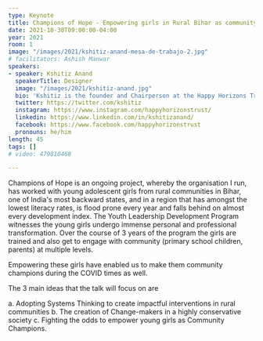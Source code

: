 ```yaml
---
type: Keynote
title: Champions of Hope - Empowering girls in Rural Bihar as community leaders
date: 2021-10-30T09:00:00-04:00
year: 2021
room: 1
image: "/images/2021/kshitiz-anand-mesa-de-trabajo-2.jpg"
# facilitators: Ashish Manwar
speakers:
- speaker: Kshitiz Anand
  speakerTitle: Designer
  image: "/images/2021/kshitiz-anand.jpg"
  bio: 'Kshitiz is the founder and Chairperson at the Happy Horizons Trust, that works with youth and children in rural Bihar, a state in eastern India. The organisations runs a fellowship program that trains young girls as change-makers in rural communities and works towards the better foundational years of learning in children, through activity based learning. '
  twitter: https://twitter.com/kshitiz
  instagram: https://www.instagram.com/happyhorizonstrust/
  linkedin: https://www.linkedin.com/in/kshitizanand/
  facebook: https://www.facebook.com/happyhorizonstrust
  pronouns: he/him
length: 45
tags: []
# video: 479810468

---
```


Champions of Hope is an ongoing project, whereby the organisation I run, has worked with young adolescent girls from rural communities in Bihar, one of India's most backward states, and in a region that has amongst the lowest literacy rates, is flood prone every year and falls behind on almost every development index. The Youth Leadership Development Program witnesses the young girls undergo immense personal and professional transformation. Over the course of 3 years of the program the girls are trained and also get to engage with community (primary school children, parents)  at multiple levels. 

Empowering these girls have enabled us to make them community champions during the COVID times as well. 

The 3 main ideas that the talk will focus on are 

a. Adopting Systems Thinking to create impactful interventions in rural communities
b. The creation of Change-makers in a highly conservative society
c. Fighting the odds to empower young girls as Community Champions.